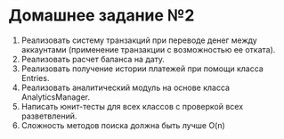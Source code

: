 # Домашнее задание №2

1.	Реализовать систему транзакций при переводе денег между аккаунтами (применение транзакции с возможностью ее отката). 
2.	Реализовать расчет баланса на дату.
3.	Реализовать получение истории платежей при помощи класса Entries.
4.	Реализовать аналитический модуль на основе класса AnalyticsManager.
5.	Написать юнит-тесты для всех классов с проверкой всех разветвлений.
6.	Сложность методов поиска должна быть лучше O(n)
 
